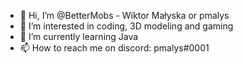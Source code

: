 - 👋 Hi, I’m @BetterMobs - Wiktor Małyska or pmalys
- 👀 I’m interested in coding, 3D modeling and gaming
- 🌱 I’m currently learning Java
- 📫 How to reach me on discord: pmalys#0001
